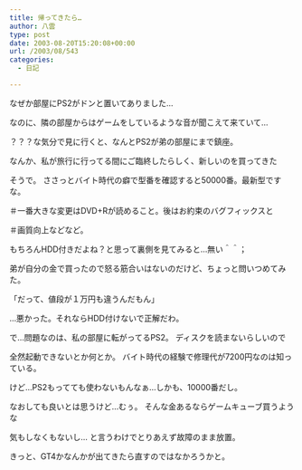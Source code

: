 ```yaml
---
title: 帰ってきたら…
author: 八雲
type: post
date: 2003-08-20T15:20:08+00:00
url: /2003/08/543
categories:
  - 日記

---
```

なぜか部屋にPS2がドンと置いてありました…
  
なのに、隣の部屋からはゲームをしているような音が聞こえて来ていて…
  
？？？な気分で見に行くと、なんとPS2が弟の部屋にまで鎮座。
  
なんか、私が旅行に行ってる間にご臨終したらしく、新しいのを買ってきた
  
そうで。 ささっとバイト時代の癖で型番を確認すると50000番。最新型ですな。
  
＃一番大きな変更はDVD+Rが読めること。後はお約束のバグフィックスと
  
＃画質向上などなど。
  
もちろんHDD付きだよね？と思って裏側を見てみると…無い＾＾；
  
弟が自分の金で買ったので怒る筋合いはないのだけど、ちょっと問いつめてみた。
  
「だって、値段が１万円も違うんだもん」
  
…悪かった。それならHDD付けないで正解だわ。

で…問題なのは、私の部屋に転がってるPS2。 ディスクを読まないらしいので
  
全然起動できないとか何とか。 バイト時代の経験で修理代が7200円なのは知っている。
  
けど…PS2もってても使わないもんなぁ…しかも、10000番だし。
  
なおしても良いとは思うけど…むぅ。 そんな金あるならゲームキューブ買うような
  
気もしなくもないし… と言うわけでとりあえず故障のまま放置。
  
きっと、GT4かなんかが出てきたら直すのではなかろうかと。